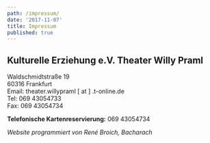 ```yaml
---
path: /impressum/
date: '2017-11-07'
title: Impressum
published: true
---
```


<div class="imp">
<h2>Kulturelle Erziehung e.V. Theater Willy Praml </h2>


Waldschmidtstraße 19  
60316 Frankfurt  
Email: theater.willypraml [ at ] .t-online.de   
Tel: 069 43054733   
Fax: 069 43054734    

<b>Telefonische Kartenreservierung:</b> 069 43054734<br/>

<p>
 <em>Website programmiert von René Broich, Bacharach</em>
</p>
</div>
